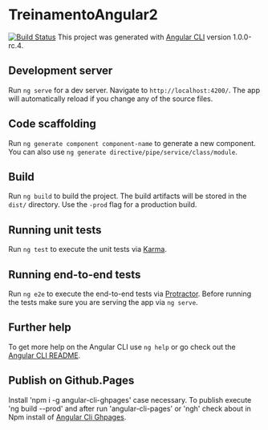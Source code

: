 # TreinamentoAngular2 

[![Build Status](https://travis-ci.org/marpriori/treinamento-angular2.svg?branch=master)](https://travis-ci.org/marpriori/treinamento-angular2)
This project was generated with [Angular CLI](https://github.com/angular/angular-cli) version 1.0.0-rc.4.

## Development server

Run `ng serve` for a dev server. Navigate to `http://localhost:4200/`. The app will automatically reload if you change any of the source files.

## Code scaffolding

Run `ng generate component component-name` to generate a new component. You can also use `ng generate directive/pipe/service/class/module`.

## Build

Run `ng build` to build the project. The build artifacts will be stored in the `dist/` directory. Use the `-prod` flag for a production build.

## Running unit tests

Run `ng test` to execute the unit tests via [Karma](https://karma-runner.github.io).

## Running end-to-end tests

Run `ng e2e` to execute the end-to-end tests via [Protractor](http://www.protractortest.org/).
Before running the tests make sure you are serving the app via `ng serve`.

## Further help

To get more help on the Angular CLI use `ng help` or go check out the [Angular CLI README](https://github.com/angular/angular-cli/blob/master/README.md).

## Publish on Github.Pages
Install 'npm i -g angular-cli-ghpages' case necessary. To publish execute 'ng build --prod' and after run 'angular-cli-pages' or 'ngh' check about in Npm install of [Angular Cli Ghpages](https://www.npmjs.com/package/angular-cli-ghpages).
